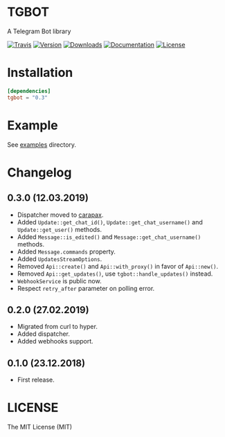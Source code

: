 # TGBOT

A Telegram Bot library

[![Travis](https://img.shields.io/travis/tg-rs/tgbot.svg?style=flat-square)](https://travis-ci.org/tg-rs/tgbot)
[![Version](https://img.shields.io/crates/v/tgbot.svg?style=flat-square)](https://crates.io/crates/tgbot)
[![Downloads](https://img.shields.io/crates/d/tgbot.svg?style=flat-square)](https://crates.io/crates/tgbot)
[![Documentation](https://img.shields.io/badge/docs-API-brightgreen.svg?style=flat-square)](https://docs.rs/tgbot/)
[![License](https://img.shields.io/crates/l/tgbot.svg?style=flat-square)](./LICENSE)

# Installation

```toml
[dependencies]
tgbot = "0.3"
```

# Example

See [examples](https://github.com/tg-rs/tgbot/tree/0.3.0/examples) directory.

# Changelog

## 0.3.0 (12.03.2019)

- Dispatcher moved to [carapax](https://github.com/tg-rs/carapax).
- Added `Update::get_chat_id()`, `Update::get_chat_username()` and `Update::get_user()` methods.
- Added `Message::is_edited()` and `Message::get_chat_username()` methods.
- Added `Message.commands` property.
- Added `UpdatesStreamOptions`.
- Removed `Api::create()` and `Api::with_proxy()` in favor of `Api::new()`.
- Removed `Api::get_updates()`, use `tgbot::handle_updates()` instead.
- `WebhookService` is public now.
- Respect `retry_after` parameter on polling error.

## 0.2.0 (27.02.2019)

- Migrated from curl to hyper.
- Added dispatcher.
- Added webhooks support.

## 0.1.0 (23.12.2018)

- First release.

# LICENSE

The MIT License (MIT)
